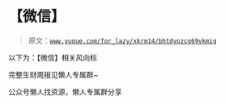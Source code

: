 # 【微信】

> 原文：[`www.yuque.com/for_lazy/xkrm14/bhtdyozcg69vkmig`](https://www.yuque.com/for_lazy/xkrm14/bhtdyozcg69vkmig)



以下为：【微信】相关风向标



完整生财周报见懒人专属群~



公众号懒人找资源，懒人专属群分享

